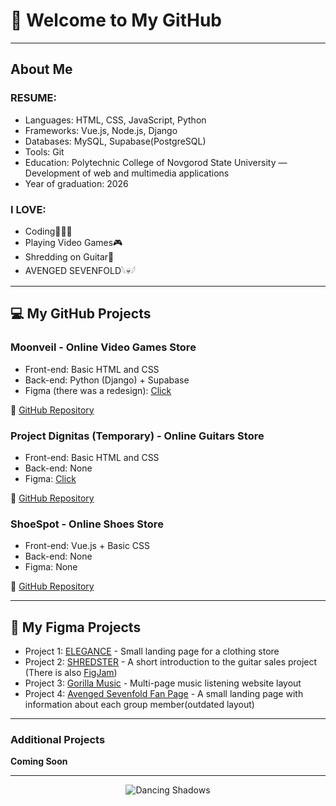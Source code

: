 # 👋 Welcome to My GitHub

---

## About Me

### RESUME:
- Languages: HTML, CSS, JavaScript, Python
- Frameworks: Vue.js, Node.js, Django
- Databases: MySQL, Supabase(PostgreSQL)
- Tools: Git
- Education: Polytechnic College of Novgorod State University — Development of web and multimedia applications
- Year of graduation: 2026

### I LOVE:
- Coding👨🏻‍💻
- Playing Video Games🎮
- Shredding on Guitar🎸
- AVENGED SEVENFOLD𓆩💀𓆪

---

## 💻 My GitHub Projects

### Moonveil - Online Video Games Store
- Front-end: Basic HTML and CSS
- Back-end: Python (Django) + Supabase
- Figma (there was a redesign): [Click](https://www.figma.com/design/jsHErBKslTCoejIwFXEh0E/Moonveila?node-id=0-1&t=znSmg3SmvR4tKqnD-1)

🔗 [GitHub Repository](https://github.com/7resonare7/Moonveil)

### Project Dignitas (Temporary) - Online Guitars Store
- Front-end: Basic HTML and CSS
- Back-end: None
- Figma: [Click](https://www.figma.com/design/lYOLRnpmsGcjrQEicp9lHN/Project-Dignitas?t=znSmg3SmvR4tKqnD-1)

🔗 [GitHub Repository](https://github.com/7resonare7/Project_Dignitas)

### ShoeSpot - Online Shoes Store
- Front-end: Vue.js + Basic CSS
- Back-end: None
- Figma: None

🔗 [GitHub Repository](https://github.com/7resonare7/ShoeSpot)

---

## 🎨 My Figma Projects

- Project 1: [ELEGANCE](https://www.figma.com/design/18Jds5PQ6KkWMLWO9AAk76/ELEGANCE?t=znSmg3SmvR4tKqnD-1) - Small landing page for a clothing store
- Project 2: [SHREDSTER](https://www.figma.com/design/0EXMy7f64EWOcjnDCRcYrp/SHREDSTER?node-id=1-3&t=z8vppwhrvyexDECo-1) - A short introduction to the guitar sales project (There is also [FigJam](https://www.figma.com/board/yBEmFOwFBkzveb1t2up5xC/SHREDSTER?node-id=0-1&t=t3mDOiS93xJWjrjo-1))
- Project 3: [Gorilla Music](https://www.figma.com/design/VPKkYbejxu2EoQezm4rTcw/Gorilla-Music?node-id=12-2&t=VhoJlUx1MdOixsD5-1) - Multi-page music listening website layout
- Project 4: [Avenged Sevenfold Fan Page](https://www.figma.com/design/ZtkljsI7VaZGSO7lgIuR5p/A7X---Fan-Page?t=7mj9ndkMGZ8xUpXU-1) - A small landing page with information about each group member(outdated layout)

---

### Additional Projects

**Coming Soon**

---

<p align="center">
  <img src="https://media0.giphy.com/media/v1.Y2lkPTc5MGI3NjExMHdlaTBrbGs3c3JlcHJrbHRxY2FiYjI5bWh1bXRqMW00amE0MDE4OCZlcD12MV9pbnRlcm5hbF9naWZfYnlfaWQmY3Q9cw/Q4lfmuy7uhIe40fuLz/giphy.gif" alt="Dancing Shadows" />
</p>
